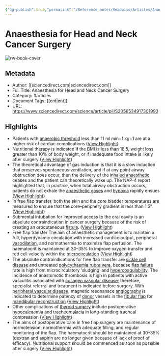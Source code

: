```yaml
---
{"dg-publish":true,"permalink":"/Reference notes/Readwise/Articles/Anaesthesia for Head and Neck Cancer Surgery/"}
---
```


# Anaesthesia for Head and Neck Cancer Surgery

![rw-book-cover](https://ars.els-cdn.com/content/image/1-s2.0-S2058534917X70285-cov150h.gif)

## Metadata
- Author: [[sciencedirect.com\|sciencedirect.com]]
- Full Title: Anaesthesia for Head and Neck Cancer Surgery
- Category: #articles
- Document Tags: [[ent\|ent]] 
- URL: https://www.sciencedirect.com/science/article/pii/S2058534917301993

## Highlights
- Patients with [anaerobic threshold](https://www.sciencedirect.com/topics/medicine-and-dentistry/anaerobic-threshold) less than 11 ml min−1 kg−1 are at a higher risk of cardiac complications ([View Highlight](https://read.readwise.io/read/01h4cz7y056t51tfxy628b8285))
- Nutritional therapy is indicated if the BMI is less than 18.5, [weight loss](https://www.sciencedirect.com/topics/medicine-and-dentistry/weight-loss) greater than 10% of body weight, or if inadequate food intake is likely after surgery ([View Highlight](https://read.readwise.io/read/01h4d3ny775jerg6kz8tk3a1sq))
- The theoretical advantage of gas induction is that it is a slow induction that preserves spontaneous ventilation, and if at any point airway obstruction does occur, then the delivery of the [inhaled anaesthetic](https://www.sciencedirect.com/topics/medicine-and-dentistry/inhaled-anesthetics) ceases and the patient can theoretically wake up. The NAP-4 report highlighted that, in practice, when total airway obstruction occurs, patients do not exhale the [anaesthetic gases](https://www.sciencedirect.com/topics/medicine-and-dentistry/anesthetic-gas) and [hypoxia](https://www.sciencedirect.com/topics/medicine-and-dentistry/hypoxia) rapidly ensues ([View Highlight](https://read.readwise.io/read/01h4d42d704w6hh3r8ffrvh5dx))
- In free flap transfer, both the skin and the core bladder temperatures are measured to ensure that the core–periphery gradient is less than 1.5°. ([View Highlight](https://read.readwise.io/read/01h4d692p4q4d8mmqxq760y2wv))
- Submental intubation for improved access to the oral cavity is an absolute contraindication in cancer surgery because of the risk of creating an orocutaneous [fistula](https://www.sciencedirect.com/topics/medicine-and-dentistry/fistula). ([View Highlight](https://read.readwise.io/read/01h4dbty7r5739q0sw98jfxx2k))
- Free flap transfer
  The aim of anaesthetic management is to maintain a full, hyperdynamic circulation with increased cardiac output, peripheral [vasodilation](https://www.sciencedirect.com/topics/medicine-and-dentistry/vasodilatation), and normothermia to maximize ﬂap perfusion. The haematocrit is maintained at 30–35% to improve oxygen transfer and red cell velocity within the [microcirculation](https://www.sciencedirect.com/topics/medicine-and-dentistry/microcirculation) ([View Highlight](https://read.readwise.io/read/01h4dcknv3tea76qvya8f7psck))
- The absolute contraindications for free ﬂap transfer are [sickle cell disease](https://www.sciencedirect.com/topics/medicine-and-dentistry/sickle-cell-disease) and untreated [polycythaemia rubra vera](https://www.sciencedirect.com/topics/medicine-and-dentistry/polycythemia-vera), because [flap failure](https://www.sciencedirect.com/topics/medicine-and-dentistry/graft-failure) rate is high from microcirculatory ‘sludging’ and [hypercoagulability](https://www.sciencedirect.com/topics/medicine-and-dentistry/hypercoagulability). The incidence of anastomotic thrombosis is high in patients with active vasculitis associated with [collagen vascular disease](https://www.sciencedirect.com/topics/medicine-and-dentistry/collagen-vascular-disorder); therefore, specialist referral and treatment is indicated before surgery. With [peripheral vascular disease](https://www.sciencedirect.com/topics/medicine-and-dentistry/peripheral-vascular-disease), magnetic resonanace [angiography](https://www.sciencedirect.com/topics/medicine-and-dentistry/angiography) is indicated to determine patency of [donor](https://www.sciencedirect.com/topics/medicine-and-dentistry/donor) vessels in the [fibular flap](https://www.sciencedirect.com/topics/medicine-and-dentistry/fibula-graft) for [mandibular reconstruction](https://www.sciencedirect.com/topics/medicine-and-dentistry/mandible-reconstruction) ([View Highlight](https://read.readwise.io/read/01h4ddvdssjdrqkwr2zxa32zyw))
- Other complications of [thyroid surgery](https://www.sciencedirect.com/topics/medicine-and-dentistry/thyroid-surgery) include postoperative [hypocalcaemia](https://www.sciencedirect.com/topics/medicine-and-dentistry/hypocalcaemia) and [tracheomalacia](https://www.sciencedirect.com/topics/medicine-and-dentistry/tracheomalacia) in long-standing tracheal compression ([View Highlight](https://read.readwise.io/read/01h4df0tgzcf7j5a8ratdvbhmc))
- The aims of postoperative care in free flap surgery are maintenance of normotension, normothermia with adequate filling, and regular monitoring of the flap. The haematocrit should be maintained at 30–35% (dextran and [aspirin](https://www.sciencedirect.com/topics/medicine-and-dentistry/acetylsalicylic-acid) are no longer given because of lack of proof of efficacy). Nutritional support should be commenced as soon as possible after surgery ([View Highlight](https://read.readwise.io/read/01h4dfavdbgk758fzpfs2a73je))
